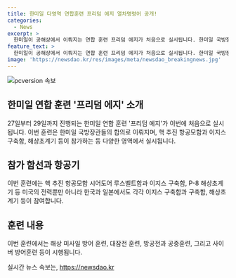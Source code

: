 ```yaml
---
title: 한미일 다영역 연합훈련 프리덤 에지 열차명령어 공개!
categories:
  - News
excerpt: >
  한미일이 공해상에서 이뤄지는 연합 훈련 프리덤 에지가 처음으로 실시됩니다. 한미일 국방장관의 합의 아래, 핵 추진 항공모함과 이지스구축함, 해상초계기 등이 참가하며 해상 미사일 방어 등 다양한 훈련이 예정되어 있습니다. 이번 훈련은 한미일의 국방 협력을 강화할 것으로 예상됩니다. #프리덤에지 #연합훈련 #한미일
feature_text: >
  한미일이 공해상에서 이뤄지는 연합 훈련 프리덤 에지가 처음으로 실시됩니다. 한미일 국방장관의 합의 아래, 핵 추진 항공모함과 이지스구축함, 해상초계기 등이 참가하며 해상 미사일 방어 등 다양한 훈련이 예정되어 있습니다. 이번 훈련은 한미일의 국방 협력을 강화할 것으로 예상됩니다. #프리덤에지 #연합훈련 #한미일
image: 'https://newsdao.kr/res/images/meta/newsdao_breakingnews.jpg'
---
```


<p><img src="https://newsdao.kr/res/images/meta/newsdao_breakingnews.jpg" alt="pcversion 속보" /></p>

<h2 data-ke-size="size26">한미일 연합 훈련 '프리덤 에지' 소개</h2>

<p data-ke-size="size16">27일부터 29일까지 진행되는 한미일 연합 훈련 '프리덤 에지'가 이번에 처음으로 실시됩니다. 이번 훈련은 한미일 국방장관들의 합의로 이뤄지며, 핵 추진 항공모함과 이지스 구축함, 해상초계기 등이 참가하는 등 다양한 영역에서 실시됩니다. </p>

<h2 data-ke-size="size26">참가 함선과 항공기</h2>

<p data-ke-size="size16">이번 훈련에는 핵 추진 항공모함 시어도어 루스벨트함과 이지스 구축함, P-8 해상초계기 등 미국의 전력뿐만 아니라 한국과 일본에서도 각각 이지스 구축함과 구축함, 해상초계기 등이 참여합니다.</p>

<h2 data-ke-size="size26">훈련 내용</h2>

<p data-ke-size="size16">이번 훈련에서는 해상 미사일 방어 훈련, 대잠전 훈련, 방공전과 공중훈련, 그리고 사이버 방어훈련 등이 시행됩니다.</p>
실시간 뉴스 속보는, <a href="https://newsdao.kr" rel="dofollow">https://newsdao.kr</a>


